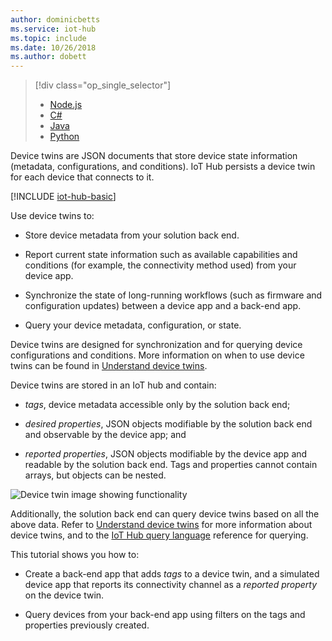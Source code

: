 ```yaml
---
author: dominicbetts
ms.service: iot-hub
ms.topic: include
ms.date: 10/26/2018
ms.author: dobett
---
```

> [!div class="op_single_selector"]
> * [Node.js](../articles/iot-hub/iot-hub-node-node-twin-getstarted.md)
> * [C#](../articles/iot-hub/iot-hub-csharp-csharp-twin-getstarted.md)
> * [Java](../articles/iot-hub/iot-hub-java-java-twin-getstarted.md)
> * [Python](../articles/iot-hub/iot-hub-python-twin-getstarted.md)

Device twins are JSON documents that store device state information (metadata, configurations, and conditions). IoT Hub persists a device twin for each device that connects to it.

[!INCLUDE [iot-hub-basic](iot-hub-basic-whole.md)]

Use device twins to:

* Store device metadata from your solution back end.

* Report current state information such as available capabilities and conditions (for example, the connectivity method used) from your device app.

* Synchronize the state of long-running workflows (such as firmware and configuration updates) between a device app and a back-end app.

* Query your device metadata, configuration, or state.

Device twins are designed for synchronization and for querying device configurations and conditions. More information on when to use device twins can be found in [Understand device twins](../articles/iot-hub/iot-hub-devguide-device-twins.md).

Device twins are stored in an IoT hub and contain:

* *tags*, device metadata accessible only by the solution back end;

* *desired properties*, JSON objects modifiable by the solution back end and observable by the device app; and

* *reported properties*, JSON objects modifiable by the device app and readable by the solution back end. Tags and properties cannot contain arrays, but objects can be nested.

![Device twin image showing functionality](./media/iot-hub-selector-twin-get-started/twin.png)

Additionally, the solution back end can query device twins based on all the above data.
Refer to [Understand device twins](../articles/iot-hub/iot-hub-devguide-device-twins.md) for more information about device twins, and to the [IoT Hub query language](../articles/iot-hub/iot-hub-devguide-query-language.md) reference for querying.


This tutorial shows you how to:

* Create a back-end app that adds *tags* to a device twin, and a simulated device app that reports its connectivity channel as a *reported property* on the device twin.

* Query devices from your back-end app using filters on the tags and properties previously created.
